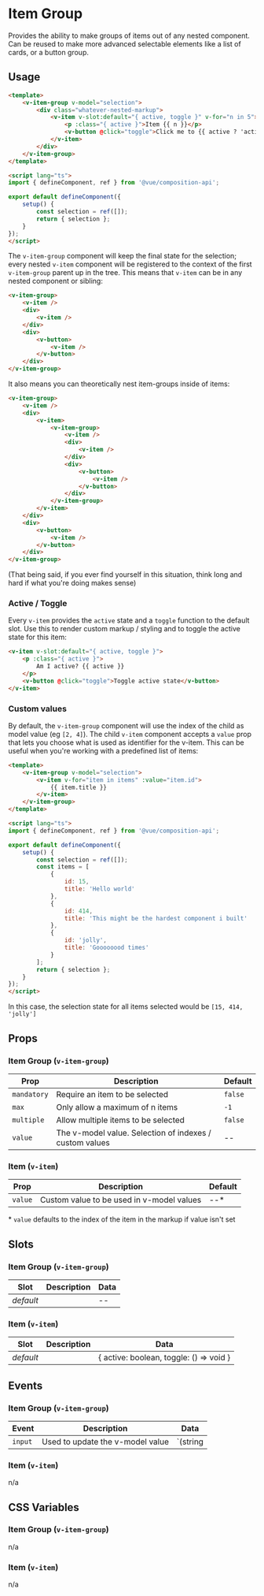 # Item Group

Provides the ability to make groups of items out of any nested component. Can be reused to make more advanced selectable elements like a list of cards, or a button group.

## Usage

```html
<template>
	<v-item-group v-model="selection">
		<div class="whatever-nested-markup">
			<v-item v-slot:default="{ active, toggle }" v-for="n in 5">
				<p :class="{ active }">Item {{ n }}</p>
				<v-button @click="toggle">Click me to {{ active ? 'activate' : 'deactivate' }}</v-button>
			</v-item>
		</div>
	</v-item-group>
</template>

<script lang="ts">
import { defineComponent, ref } from '@vue/composition-api';

export default defineComponent({
	setup() {
		const selection = ref([]);
		return { selection };
	}
});
</script>
```

The `v-item-group` component will keep the final state for the selection; every nested `v-item` component will be registered to the context of the first `v-item-group` parent up in the tree. This means that `v-item` can be in any nested component or sibling:

```html
<v-item-group>
	<v-item />
	<div>
		<v-item />
	</div>
	<div>
		<v-button>
			<v-item />
		</v-button>
	</div>
</v-item-group>
```

It also means you can theoretically nest item-groups inside of items:


```html
<v-item-group>
	<v-item />
	<div>
		<v-item>
			<v-item-group>
				<v-item />
				<div>
					<v-item />
				</div>
				<div>
					<v-button>
						<v-item />
					</v-button>
				</div>
			</v-item-group>
		</v-item>
	</div>
	<div>
		<v-button>
			<v-item />
		</v-button>
	</div>
</v-item-group>
```

(That being said, if you ever find yourself in this situation, think long and hard if what you're doing makes sense)

### Active / Toggle

Every `v-item` provides the `active` state and a `toggle` function to the default slot. Use this to render custom markup / styling and to toggle the active state for this item:

```html
<v-item v-slot:default="{ active, toggle }">
	<p :class="{ active }">
		Am I active? {{ active }}
	</p>
	<v-button @click="toggle">Toggle active state</v-button>
</v-item>
```

### Custom values

By default, the `v-item-group` component will use the index of the child as model value (eg `[2, 4]`). The child `v-item` component accepts a `value` prop that lets you choose what is used as identifier for the v-item. This can be useful when you're working with a predefined list of items:

```html
<template>
	<v-item-group v-model="selection">
		<v-item v-for="item in items" :value="item.id">
			{{ item.title }}
		</v-item>
	</v-item-group>
</template>

<script lang="ts">
import { defineComponent, ref } from '@vue/composition-api';

export default defineComponent({
	setup() {
		const selection = ref([]);
		const items = [
			{
				id: 15,
				title: 'Hello world'
			},
			{
				id: 414,
				title: 'This might be the hardest component i built'
			},
			{
				id: 'jolly',
				title: 'Goooooood times'
			}
		];
		return { selection };
	}
});
</script>
```

In this case, the selection state for all items selected would be `[15, 414, 'jolly']`

## Props

### Item Group (`v-item-group`)
| Prop        | Description                                             | Default |
|-------------|---------------------------------------------------------|---------|
| `mandatory` | Require an item to be selected                          | `false` |
| `max`       | Only allow a maximum of n items                         | `-1`    |
| `multiple`  | Allow multiple items to be selected                     | `false` |
| `value`     | The v-model value. Selection of indexes / custom values | --      |

### Item (`v-item`)
| Prop    | Description                               | Default |
|---------|-------------------------------------------|---------|
| `value` | Custom value to be used in v-model values | --*     |

\* `value` defaults to the index of the item in the markup if value isn't set

## Slots

### Item Group (`v-item-group`)
| Slot      | Description | Data |
|-----------|-------------|------|
| _default_ |             | --   |

### Item (`v-item`)
| Slot      | Description | Data                                    |
|-----------|-------------|-----------------------------------------|
| _default_ |             | { active: boolean, toggle: () => void } |

## Events

### Item Group (`v-item-group`)
| Event   | Description                      | Data                  |
|---------|----------------------------------|-----------------------|
| `input` | Used to update the v-model value | `(string | number)[]` |

### Item (`v-item`)
n/a

## CSS Variables

### Item Group (`v-item-group`)
n/a

### Item (`v-item`)
n/a
